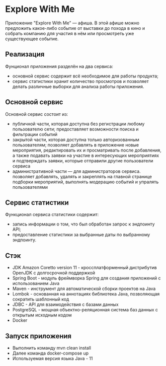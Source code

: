 # Explore With Me
Приложение "Explore With Me" — афиша. В этой афише можно предложить какое-либо событие от выставки до похода в кино и собрать компанию для участия в нём или просмотреть уже существующее событие.
## Реализация
Фунционал приложения разделён на два сервиса:

* основной сервис содержит всё необходимое для работы продукта;
* сервис статистики хранит количество просмотров и позволяет делать различные выборки для анализа работы приложения.
## Основной сервис
Основной сервис состоит из:

* публичной части, которая доступна без регистрации любому пользователю сети;
предоставляет возможности поиска и фильтрации событий
* закрытой части, которая доступна только авторизованным пользователям;
позволяет добавлять в приложение новые мероприятия, редактировать их и просматривать после добавления, а также подавать заявки на участие в интересующих мероприятиях и подтверждать заявки, которые отправили другие пользователи сервиса
* административной части — для администраторов сервиса.
позволяет добавлять, удалять и закреплять на главной странице подборки мероприятий, выполнять модерацию событий и упралять пользователями
## Сервис статистики
Функционал сервиса статистики содержит:
* запись информации о том, что был обработан запрос к эндпоинту API;
* предоставление статистики за выбранные даты по выбранному эндпоинту.
## Стэк
* JDK Amazon Coretto version 11 - кроссплатформенный дистрибутив OpenJDK с долгосрочной поддержкой
* Spring Boot - модуль фреймворка Spring для создания приложений с использованием Java
* Maven - инструмент для автоматической сборки проектов на Java
* Lombok - основанная на аннотациях библиотека Java, позволяющая сократить шаблонный код
* JDBC - API для взаимодействия с базами данных
* PostgreSQL - мощная объектно-реляционная система баз данных с открытым исходным кодом
* Docker

## Запуск приложения
* Выполнить команду mvn clean install
* Далее команда docker-compose up
* Используемая версия языка Java - 11
